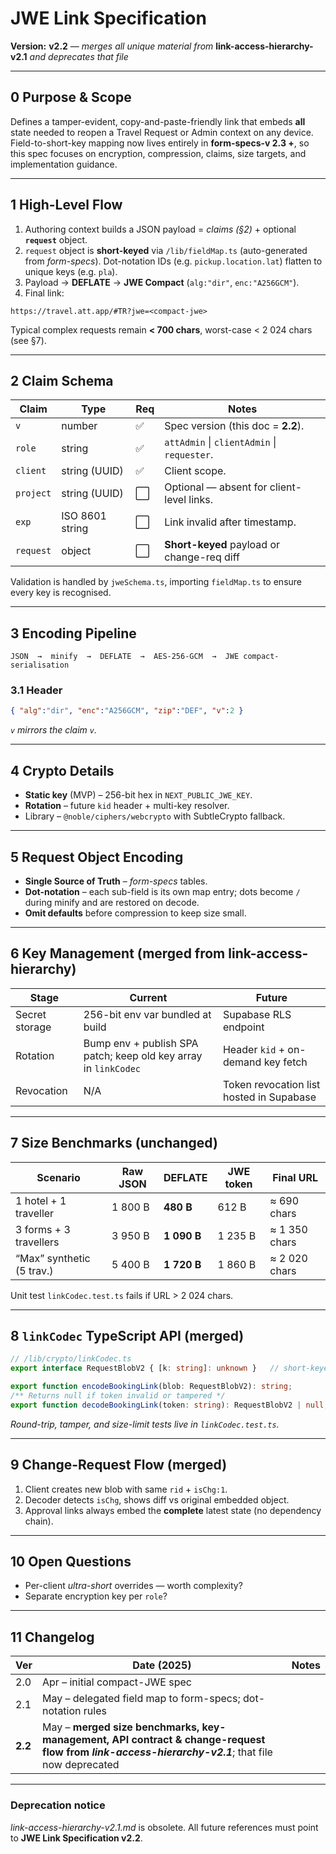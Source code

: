 # **JWE Link Specification**

**Version:** **v2.2** — *merges all unique material from* **link-access-hierarchy-v2.1** *and deprecates that file*&#x20;

---

## 0 Purpose & Scope

Defines a tamper-evident, copy-and-paste-friendly link that embeds **all** state needed to reopen a Travel Request or Admin context on any device.
Field-to-short-key mapping now lives entirely in **form-specs-v 2.3 +**, so this spec focuses on encryption, compression, claims, size targets, and implementation guidance.

---

## 1 High-Level Flow

1. Authoring context builds a JSON payload = *claims (§2)* + optional **`request`** object.
2. `request` object is **short-keyed** via `/lib/fieldMap.ts` (auto-generated from *form-specs*). Dot-notation IDs (e.g. `pickup.location.lat`) flatten to unique keys (e.g. `pla`).
3. Payload → **DEFLATE** → **JWE Compact** (`alg:"dir"`, `enc:"A256GCM"`).
4. Final link:

```
https://travel.att.app/#TR?jwe=<compact-jwe>
```

Typical complex requests remain **< 700 chars**, worst-case < 2 024 chars (see §7).

---

## 2 Claim Schema

| Claim     | Type            | Req | Notes                                       |
| --------- | --------------- | --- | ------------------------------------------- |
| `v`       | number          | ✅   | Spec version (this doc = **2.2**).          |
| `role`    | string          | ✅   | `attAdmin` \| `clientAdmin` \| `requester`. |
| `client`  | string (UUID)   | ✅   | Client scope.                               |
| `project` | string (UUID)   | ⬜   | Optional — absent for client-level links.   |
| `exp`     | ISO 8601 string | ⬜   | Link invalid after timestamp.               |
| `request` | object          | ⬜   | **Short-keyed** payload or change-req diff  |

Validation is handled by `jweSchema.ts`, importing `fieldMap.ts` to ensure every key is recognised.

---

## 3 Encoding Pipeline

```
JSON  →  minify  →  DEFLATE  →  AES-256-GCM  →  JWE compact-serialisation
```

### 3.1 Header

```json
{ "alg":"dir", "enc":"A256GCM", "zip":"DEF", "v":2 }
```

*`v` mirrors the claim `v`.*

---

## 4 Crypto Details

* **Static key** (MVP) – 256-bit hex in `NEXT_PUBLIC_JWE_KEY`.
* **Rotation** – future `kid` header + multi-key resolver.
* Library – `@noble/ciphers/webcrypto` with SubtleCrypto fallback.

---

## 5 Request Object Encoding

* **Single Source of Truth** – *form-specs* tables.
* **Dot-notation** – each sub-field is its own map entry; dots become `/` during minify and are restored on decode.
* **Omit defaults** before compression to keep size small.

---

## 6 Key Management (merged from link-access-hierarchy)&#x20;

| Stage          | Current                                                         | Future                                   |
| -------------- | --------------------------------------------------------------- | ---------------------------------------- |
| Secret storage | 256-bit env var bundled at build                                | Supabase RLS endpoint                    |
| Rotation       | Bump env + publish SPA patch; keep old key array in `linkCodec` | Header `kid` + on-demand key fetch       |
| Revocation     | N/A                                                             | Token revocation list hosted in Supabase |

---

## 7 Size Benchmarks  (unchanged)&#x20;

| Scenario                  | Raw JSON | DEFLATE     | JWE token | Final URL     |
| ------------------------- | -------- | ----------- | --------- | ------------- |
| 1 hotel + 1 traveller     | 1 800 B  | **480 B**   | 612 B     | ≈ 690 chars   |
| 3 forms + 3 travellers    | 3 950 B  | **1 090 B** | 1 235 B   | ≈ 1 350 chars |
| “Max” synthetic (5 trav.) | 5 400 B  | **1 720 B** | 1 860 B   | ≈ 2 020 chars |

Unit test `linkCodec.test.ts` fails if URL > 2 024 chars.

---

## 8 `linkCodec` TypeScript API  (merged)&#x20;

```ts
// /lib/crypto/linkCodec.ts
export interface RequestBlobV2 { [k: string]: unknown }   // short-keyed

export function encodeBookingLink(blob: RequestBlobV2): string;
/** Returns null if token invalid or tampered */
export function decodeBookingLink(token: string): RequestBlobV2 | null;
```

*Round-trip, tamper, and size-limit tests live in `linkCodec.test.ts`.*

---

## 9 Change-Request Flow  (merged)&#x20;

1. Client creates new blob with same `rid` + `isChg:1`.
2. Decoder detects `isChg`, shows diff vs original embedded object.
3. Approval links always embed the **complete** latest state (no dependency chain).

---

## 10 Open Questions

* Per-client *ultra-short* overrides — worth complexity?
* Separate encryption key per `role`?

---

## 11 Changelog

| Ver     | Date (2025)                                                                                                                                      | Notes |
| ------- | ------------------------------------------------------------------------------------------------------------------------------------------------ | ----- |
| 2.0     | Apr – initial compact-JWE spec                                                                                                                   |       |
| 2.1     | May – delegated field map to form-specs; dot-notation rules                                                                                      |       |
| **2.2** | May – **merged size benchmarks, key-management, API contract & change-request flow from *link-access-hierarchy-v2.1***; that file now deprecated |       |

---

### Deprecation notice

*link-access-hierarchy-v2.1.md* is obsolete. All future references must point to **JWE Link Specification v2.2**.
